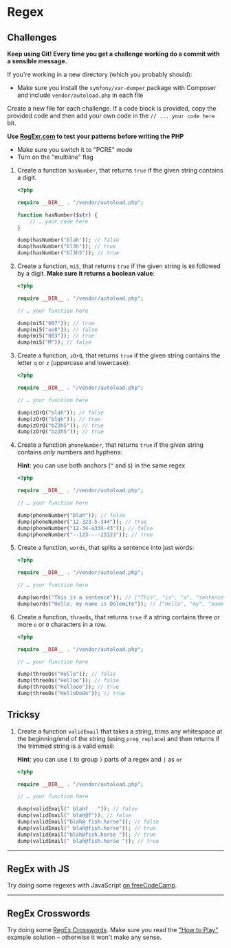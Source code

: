 # Regex

## Challenges

**Keep using Git! Every time you get a challenge working do a commit with a sensible message.**

If you're working in a new directory (which you probably should):

- Make sure you install the `symfony/var-dumper` package with Composer and include `vendor/autoload.php` in each file

Create a new file for each challenge. If a code block is provided, copy the provided code and then add your own code in the `// ... your code here` bit.

**Use [RegExr.com](https://regexr.com) to test your patterns before writing the PHP**

- Make sure you switch it to "PCRE" mode
- Turn on the "multiline" flag


1) Create a function `hasNumber`, that returns `true` if the given string contains a digit.

    ```php
    <?php

    require __DIR__ . "/vendor/autoload.php";

    function hasNumber($str) {
        // … your code here
    }

    dump(hasNumber("blah")); // false
    dump(hasNumber("bl3h")); // true
    dump(hasNumber("bl3h5")); // true
    ```

1) Create a function, `mi5`, that returns `true` if the given string is `00` followed by a digit. **Make sure it returns a boolean value**:


    ```php
    <?php

    require __DIR__ . "/vendor/autoload.php";

    // … your function here

    dump(mi5("007")); // true
    dump(mi5("oo8")); // false
    dump(mi5("003")); // true
    dump(mi5("M")); // false
    ```

1) Create a function, `zOrQ`, that returns `true` if the given string contains the letter `q` or `z` (uppercase and lowercase):

    ```php
    <?php

    require __DIR__ . "/vendor/autoload.php";

    // … your function here

    dump(zOrQ("blah")); // false
    dump(zOrQ("blqh")); // true
    dump(zOrQ("bZ3h5")); // true
    dump(zOrQ("bz3h5")); // true
    ```

1) Create a function `phoneNumber`, that returns `true` if the given string contains *only* numbers and hyphens:

    **Hint**: you can use both anchors (`^` and `$`) in the same regex

    ```php
    <?php

    require __DIR__ . "/vendor/autoload.php";

    // … your function here

    dump(phoneNumber("blah")); // false
    dump(phoneNumber("12-323-5-344")); // true
    dump(phoneNumber("12-34-a334-43")); // false
    dump(phoneNumber("--123----23123")); // true
    ```

1) Create a function, `words`, that splits a sentence into just words:

    ```php
    <?php

    require __DIR__ . "/vendor/autoload.php";

    // … your function here

    dump(words("This is a sentence")); // ["This", "is", "a", "sentence"]
    dump(words("Hello, my name is Dolemite")); // ["Hello", "my", "name", "is", "Dolemite"]
    ```

1) Create a function, `threeOs`, that returns `true` if a string contains three or more `o` or `O` characters in a row.

    ```php
    <?php

    require __DIR__ . "/vendor/autoload.php";

    // … your function here

    dump(threeOs("Hello")); // false
    dump(threeOs("Helloo")); // false
    dump(threeOs("Hellooo")); // true
    dump(threeOs("HelloOoOo")); // true
    ```

## Tricksy

1) Create a function `validEmail` that takes a string, trims any whitespace at the beginning/end of the string (using `preg_replace`) and then returns if the trimmed string is a valid email:

    **Hint**: you can use `(` to group `)` parts of a regex and `|` as `or`

    ```php
    <?php

    require __DIR__ . "/vendor/autoload.php";

    // … your function here

    dump(validEmail(" blahf   ")); // false
    dump(validEmail(" blah@f")); // false
    dump(validEmail("blah@ fish.horse")); // false
    dump(validEmail(" blah@fish.horse")); // true
    dump(validEmail("blah@fish.horse ")); // true
    dump(validEmail(" blah@fish.horse ")); // true
    ```

---

## RegEx with JS

Try doing some regexes with JavaScript [on freeCodeCamp](https://www.freecodecamp.org/learn/javascript-algorithms-and-data-structures/regular-expressions/using-the-test-method).

---

## RegEx Crosswords

Try doing some [RegEx Crosswords](https://regexcrossword.com). Make sure you read the ["How to Play"](https://regexcrossword.com/howtoplay) example solution – otherwise it won't make any sense.
